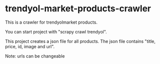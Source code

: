 # trendyol-market-products-crawler

This is a crawler for trendyolmarket products.

You can start project with  "scrapy crawl trendyol".

This project creates a json file for all products. The json file contains "title, price, id, image and url".

Note: urls can be changeable
